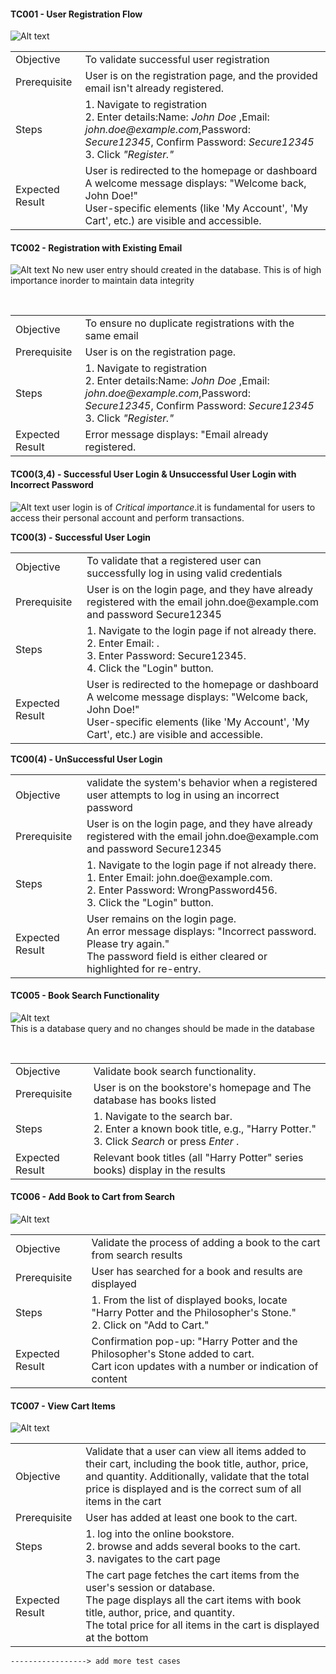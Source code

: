


#### TC001 - User Registration Flow

![Alt text](Assets/image-4.png)
<table>
    <tr>
        <td>Objective</td>
        <td>To validate successful user registration</td>
    </tr>
    <tr>
        <td>Prerequisite</td>
        <td>User is on the registration page, and the provided email isn't already registered.</td>
    </tr>
    <tr>
        <td>Steps</td>
        <td>
            1. Navigate to registration<br>
            2. Enter details:Name: <i>John Doe </i>,Email: <i>john.doe@example.com</i>,Password: <i>Secure12345</i>, Confirm Password: <i>Secure12345</i> <br>
            3. Click <i>"Register."</i>
    </tr>
    <tr>
        <td>Expected Result</td>
        <td>
        User is redirected to the homepage or dashboard <br>
        A welcome message displays: "Welcome back, John Doe!"<br>
        User-specific elements (like 'My Account', 'My Cart', etc.) are visible and accessible.<br>
        </td>
    </tr>

</table>

#### TC002 - Registration with Existing Email

![Alt text](Assets/image-5.png)
No new user entry should created in the database. This is of high importance inorder to maintain data integrity
<table>
    <tr>
        <td>Objective</td>
        <td>To ensure no duplicate registrations with the same email</td>
    </tr>
    <tr>
        <td>Prerequisite</td>
        <td>User is on the registration page.</td>
    </tr>
    <tr>
        <td>Steps</td>
        <td>
            1. Navigate to registration<br>
            2. Enter details:Name: <i>John Doe </i>,Email: <i>john.doe@example.com</i>,Password: <i>Secure12345</i>, Confirm Password: <i>Secure12345</i> <br>
            3. Click <i>"Register."</i>
        </td>
    </tr>
    <tr>
        <td>Expected Result</td>
        <td>Error message displays: "Email already registered.</td> <br> 
    </tr>

</table>



#### TC00(3,4) - Successful User Login & Unsuccessful User Login with Incorrect Password

![Alt text](Assets/image-8.png)
user login is of  _Critical importance_.it is fundamental for users to access their personal account and perform transactions.

  __TC00(3) -  Successful User Login__
<table>
<tr>
    <td>Objective</td>
    <td>To validate that a registered user can successfully log in using valid credentials</td>
</tr>
<tr>
    <td>Prerequisite</td>
    <td>User is on the login page, and they have already registered with the email john.doe@example.com and password Secure12345</td>
</tr>
<tr>
    <td>Steps</td>
    <td>
        1. Navigate to the login page if not already there.<br>
        2. Enter Email: <john.doe@example.com>.<br>
        3. Enter Password: Secure12345.<br>
        4. Click the "Login" button.<br>
</tr>
<tr>
    <td>Expected Result</td>
    <td>
       User is redirected to the homepage or dashboard <br>
       A welcome message displays: "Welcome back, John Doe!"<br>
       User-specific elements (like 'My Account', 'My Cart', etc.) are visible and accessible.<br>
    </td>
</tr>
</table>

__TC00(4) - UnSuccessful User Login__
   
<table>
    <tr>
        <td>Objective</td>
        <td>validate the system's behavior when a registered user attempts to log in using an incorrect password</td>
    </tr>
    <tr>
        <td>Prerequisite</td>
        <td>User is on the login page, and they have already registered with the email john.doe@example.com and password Secure12345</td>
    </tr>
    <tr>
        <td>Steps</td>
        <td>1. Navigate to the login page if not already there.<br>
            1. Enter Email: john.doe@example.com. <br>
            2. Enter Password: WrongPassword456.<br>
            3. Click the "Login" button.</td>
    </tr>
    <tr>
        <td>Expected Result</td>
        <td>User remains on the login page.<br>
            An error message displays: "Incorrect password. Please try again."<br>
            The password field is either cleared or highlighted for re-entry. <br>
        </td>
    </tr>

</table>

#### TC005 - Book Search Functionality

![Alt text](Assets/image-6.png)
<br> This is a database query and no changes should be made in the database
<table>
    <tr>
        <td>Objective</td>
        <td>Validate book search functionality.</td>
    </tr>
    <tr>
        <td>Prerequisite</td>
        <td>User is on the bookstore's homepage and The database has books listed</td>
    </tr>
    <tr>
        <td>Steps</td>
        <td>
            1. Navigate to the search bar.<br>
            2. Enter a known book title, e.g., "Harry Potter." <br>
            3. Click <i> Search </i> or press <i>Enter </i>.
        </td>
    </tr>
    <tr>
        <td>Expected Result</td>
        <td>Relevant book titles (all "Harry Potter" series books) display in the results</td> <br>
    </tr>

</table>

#### TC006 - Add Book to Cart from Search

![Alt text](Assets/image-7.png)
<table>
    <tr>
        <td>Objective</td>
        <td>Validate the process of adding a book to the cart from search results</td>
    </tr>
    <tr>
        <td>Prerequisite</td>
        <td>User has searched for a book and results are displayed</td>
    </tr>
    <tr>
        <td>Steps</td>
        <td>
            1. From the list of displayed books, locate "Harry Potter and the Philosopher's Stone."<br>
            2. Click on "Add to Cart." <br>
        </td>
    </tr>
    <tr>
        <td>Expected Result</td>
        <td>Confirmation pop-up: "Harry Potter and the Philosopher's Stone added to cart.<br>
        Cart icon updates with a number or indication of content <br>
        </td>  
    </tr>

</table>

####  TC007 - View Cart Items
![Alt text](Assets/ViewCartItems.png)
<table>
    <tr>
        <td>Objective</td>
        <td>Validate that a user can view all items added to their cart, including the book title, author, price, and quantity. Additionally, validate that the total price is displayed and is the correct sum of all items in the cart</td>
    </tr>
    <tr>
        <td>Prerequisite</td>
        <td>User has added at least one book to the cart.</td>
    </tr>
    <tr>
        <td>Steps</td>
        <td>
            1. log into the online bookstore.<br>
            2. browse and adds several books to the cart.<br>
            3.  navigates to the cart page <br>
        </td>
    </tr>
    <tr>
        <td>Expected Result</td>
        <td>The cart page fetches the cart items from the user's session or database.<br>
            The page displays all the cart items with book title, author, price, and quantity.<br>
            The total price for all items in the cart is displayed at the bottom <br>
        </td>  
    </tr>

</table>

`-----------------> add more test cases `